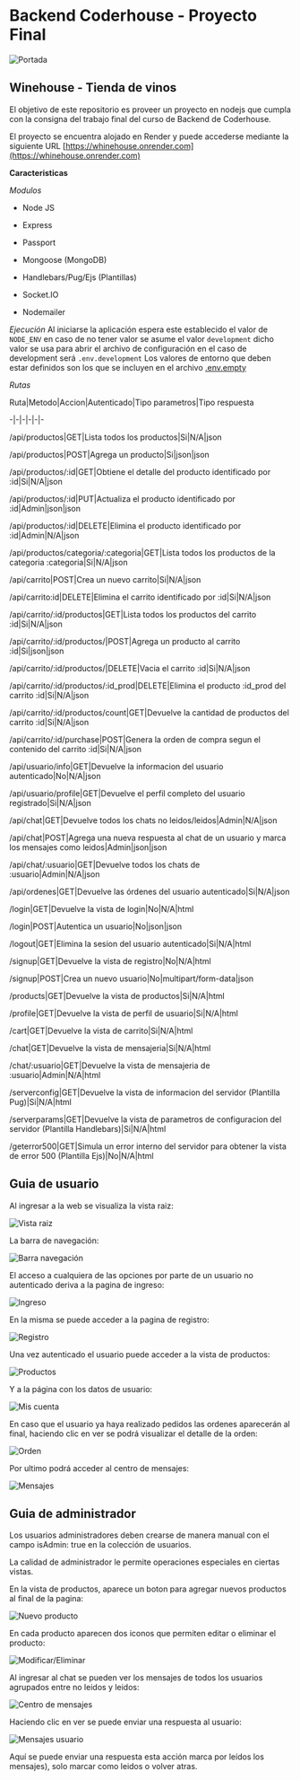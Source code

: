 # **Backend Coderhouse - Proyecto Final**

  

![Portada](./public/assets/images/winehouse_main.png)

  

## Winehouse - Tienda de vinos

  

El objetivo de este repositorio es proveer un proyecto en nodejs que cumpla con la consigna del trabajo final del curso de Backend de Coderhouse.

  

El proyecto se encuentra alojado en Render y puede accederse mediante la siguiente URL [https://whinehouse.onrender.com](https://whinehouse.onrender.com)

  

**Caracteristicas**

  

*Modulos*

- Node JS

- Express

- Passport

- Mongoose (MongoDB)

- Handlebars/Pug/Ejs (Plantillas)

- Socket.IO

- Nodemailer

*Ejecución*
Al iniciarse la aplicación espera este establecido el valor de `NODE_ENV` en caso de no tener valor se asume el valor `development` dicho valor se usa para abrir el archivo de configuración en el caso de development será `.env.development`
Los valores de entorno que deben estar definidos son los que se incluyen en el archivo [.env.empty](.env.empty)

*Rutas*

Ruta|Metodo|Accion|Autenticado|Tipo parametros|Tipo respuesta

-|-|-|-|-|-

/api/productos|GET|Lista todos los productos|Si|N/A|json

/api/productos|POST|Agrega un producto|Si|json|json

/api/productos/:id|GET|Obtiene el detalle del producto identificado por :id|Si|N/A|json

/api/productos/:id|PUT|Actualiza el producto identificado por :id|Admin|json|json

/api/productos/:id|DELETE|Elimina el producto identificado por :id|Admin|N/A|json

/api/productos/categoria/:categoria|GET|Lista todos los productos de la categoria :categoria|Si|N/A|json

/api/carrito|POST|Crea un nuevo carrito|Si|N/A|json

/api/carrito:id|DELETE|Elimina el carrito identificado por :id|Si|N/A|json

/api/carrito/:id/productos|GET|Lista todos los productos del carrito :id|Si|N/A|json

/api/carrito/:id/productos/|POST|Agrega un producto al carrito :id|Si|json|json

/api/carrito/:id/productos/|DELETE|Vacia el carrito :id|Si|N/A|json

/api/carrito/:id/productos/:id_prod|DELETE|Elimina el producto :id_prod del carrito :id|Si|N/A|json

/api/carrito/:id/productos/count|GET|Devuelve la cantidad de productos del carrito :id|Si|N/A|json

/api/carrito/:id/purchase|POST|Genera la orden de compra segun el contenido del carrito :id|Si|N/A|json

/api/usuario/info|GET|Devuelve la informacion del usuario autenticado|No|N/A|json

/api/usuario/profile|GET|Devuelve el perfil completo del usuario registrado|Si|N/A|json

/api/chat|GET|Devuelve todos los chats no leidos/leidos|Admin|N/A|json

/api/chat|POST|Agrega una nueva respuesta al chat de un usuario y marca los mensajes como leidos|Admin|json|json

/api/chat/:usuario|GET|Devuelve todos los chats de :usuario|Admin|N/A|json

/api/ordenes|GET|Devuelve las órdenes del usuario autenticado|Si|N/A|json

/login|GET|Devuelve la vista de login|No|N/A|html

/login|POST|Autentica un usuario|No|json|json

/logout|GET|Elimina la sesion del usuario autenticado|Si|N/A|html

/signup|GET|Devuelve la vista de registro|No|N/A|html

/signup|POST|Crea un nuevo usuario|No|multipart/form-data|json

/products|GET|Devuelve la vista de productos|Si|N/A|html

/profile|GET|Devuelve la vista de perfil de usuario|Si|N/A|html

/cart|GET|Devuelve la vista de carrito|Si|N/A|html

/chat|GET|Devuelve la vista de mensajeria|Si|N/A|html

/chat/:usuario|GET|Devuelve la vista de mensajeria de :usuario|Admin|N/A|html

/serverconfig|GET|Devuelve la vista de informacion del servidor (Plantilla Pug)|Si|N/A|html

/serverparams|GET|Devuelve la vista de parametros de configuracion del servidor (Plantilla Handlebars)|Si|N/A|html

/geterror500|GET|Simula un error interno del servidor para obtener la vista de error 500 (Plantilla Ejs)|No|N/A|html

  

## Guia de usuario

  

Al ingresar a la web se visualiza la vista raiz:

  

![Vista raiz](./img/usuarioRoot.png)

  

La barra de navegación:

  

![Barra navegación](./img/usuarioBarraNavegacion.png)

  

El acceso a cualquiera de las opciones por parte de un usuario no autenticado deriva a la pagina de ingreso:

  

![Ingreso](./img/usuarioLogin.png)

  

En la misma se puede acceder a la pagina de registro:

  

![Registro](./img/usuarioRegistro.png)

  

Una vez autenticado el usuario puede acceder a la vista de productos:

  

![Productos](./img/usuarioProductos.png)

  

Y a la página con los datos de usuario:

  

![Mis cuenta](./img/usuarioProfile.png)

  

En caso que el usuario ya haya realizado pedidos las ordenes aparecerán al final, haciendo clic en ver se podrá visualizar el detalle de la orden:

  

![Orden](./img/usuarioProfileOrder.png)

  

Por ultimo podrá acceder al centro de mensajes:

  

![Mensajes](./img/usuarioChat.png)

  

## Guia de administrador

Los usuarios administradores deben crearse de manera manual con el campo isAdmin: true en la colección de usuarios.

La calidad de administrador le permite operaciones especiales en ciertas vistas.

En la vista de productos, aparece un boton para agregar nuevos productos al final de la pagina:

  

![Nuevo producto](./img/adminNuevoProducto.png)

  

En cada producto aparecen dos iconos que permiten editar o eliminar el producto:

  

![Modificar/Eliminar](./img/adminModificarEliminar.png)

  

Al ingresar al chat se pueden ver los mensajes de todos los usuarios agrupados entre no leidos y leidos:

  

![Centro de mensajes](./img/adminChat.png)

  

Haciendo clic en ver se puede enviar una respuesta al usuario:

  

![Mensajes usuario](./img/adminChatUsuario.png)

  

Aquí se puede enviar una respuesta esta acción marca por leídos los mensajes), solo marcar como leidos o volver atras.
